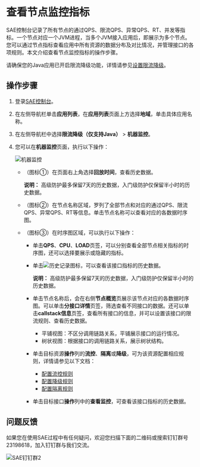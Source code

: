 # 查看节点监控指标

SAE控制台记录了所有节点的通过QPS、限流QPS、异常QPS、RT、并发等指标。一个节点对应一个JVM进程，当多个JVM接入应用后，即展示为多个节点。您可以通过节点指标查看应用中所有资源的数据分布及对比情况，并管理接口的各项规则。本文介绍查看节点监控指标的操作步骤。

请确保您的Java应用已开启限流降级功能，详情请参见[设置限流降级](/cn.zh-CN/应用部署/设置限流降级.md)。

## 操作步骤

1.  登录[SAE控制台](https://sae.console.aliyun.com)。

2.  在左侧导航栏单击**应用列表**，在**应用列表**页面上方选择**地域**，单击具体应用名称。

3.  在左侧导航栏中选择**限流降级（仅支持Java）** \> **机器监控**。

4.  您可以在**机器监控**页面，执行以下操作：

    ![机器监控 ](https://static-aliyun-doc.oss-accelerate.aliyuncs.com/assets/img/zh-CN/3833858951/p135246.png)

    -   （图标①）在页面右上角选择**回放时间**，查看历史数据。

        **说明：** 高级防护最多保留7天的历史数据，入门级防护仅保留半小时的历史数据。

    -   （图标②）在节点名称区域，罗列了全部节点和对应的通过QPS、限流QPS、异常QPS、RT等信息。单击节点名称可以查看对应的各数据时序图。
    -   （图标③）在时序图区域，可以执行以下操作：
        -   单击**QPS**、**CPU**、**LOAD**页签，可以分别查看全部节点相关指标的时序图，还可以选择要展示或隐藏的指标。
        -   单击![历史记录](https://static-aliyun-doc.oss-accelerate.aliyuncs.com/assets/img/zh-CN/1322119951/p135196.png)图标，可以查看该接口指标的历史数据。

            **说明：** 高级防护最多保留7天的历史数据，入门级防护仅保留半小时的历史数据。

        -   单击节点名称后，会在右侧**节点概览**页展示该节点对应的各数据时序图。可以单击**分接口详情**页签，筛选查看不同接口的数据。还可以单击**callstack信息**页签，查看所有接口的信息，并可以设置该接口的限流规则、查看历史数据。
            -   平铺视图：不区分调用链路关系，平铺展示接口的运行情况。
            -   树状视图：根据接口的调用链路关系，展示树状结构。
        -   单击目标资源**操作**列的**流控**、**隔离**或**降级**，可为该资源配置相应规则，详情请参见以下文档：
            -   [配置流控规则](/cn.zh-CN/应用管理/限流降级（Java）/规则管理/配置流控规则.md)
            -   [配置降级规则](/cn.zh-CN/应用管理/限流降级（Java）/规则管理/配置降级规则.md)
            -   [配置隔离规则](/cn.zh-CN/应用管理/限流降级（Java）/规则管理/配置隔离规则.md)
        -   单击目标接口**操作**列中的**查看监控**，可查看该接口指标的历史数据。

## 问题反馈

如果您在使用SAE过程中有任何疑问，欢迎您扫描下面的二维码或搜索钉钉群号23198618，加入钉钉群与我们交流。

![SAE钉钉群2](https://static-aliyun-doc.oss-accelerate.aliyuncs.com/assets/img/zh-CN/1176199061/p72048.png)

